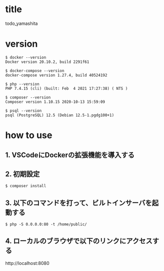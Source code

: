 # title

todo_yamashita

# version

```
$ docker --version
Docker version 20.10.2, build 2291f61

$ docker-compose --version
docker-compose version 1.27.4, build 40524192

$ php --version
PHP 7.4.15 (cli) (built: Feb  4 2021 17:27:38) ( NTS )

$ composer --version
Composer version 1.10.15 2020-10-13 15:59:09

$ psql --version
psql (PostgreSQL) 12.5 (Debian 12.5-1.pgdg100+1)
```
# how to use

## 1. VSCodeにDockerの拡張機能を導入する

## 2. 初期設定

```
$ composer install
```

## 3. 以下のコマンドを打って、ビルトインサーバを起動する

```
$ php -S 0.0.0.0:80 -t /home/public/
```

## 4. ローカルのブラウザで以下のリンクにアクセスする

http://localhost:8080